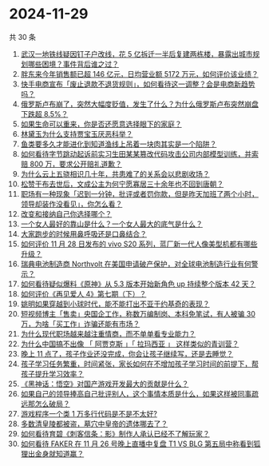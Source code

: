 # 2024-11-29

共 30 条

<!-- BEGIN ZHIHUVIDEO -->
<!-- 最后更新时间 Fri Nov 29 2024 00:04:51 GMT+0800 (China Standard Time) -->
1. [武汉一地铁线疑因钉子户改线，花 5 亿拆迁一半后复建两栋楼，暴露出城市规划哪些困境？事件背后谁之过？](https://www.zhihu.com/question/5213630146)
1. [胖东来今年销售额已超 146 亿元，日均营业额 5172 万元，如何评价该业绩？](https://www.zhihu.com/question/5285544865)
1. [快手电商宣布「废止退款不退货规则」，如何看待这一调整？会是电商新趋势吗？](https://www.zhihu.com/question/5381491704)
1. [俄罗斯卢布崩了，突然大幅度贬值，发生了什么？为什么俄罗斯卢布突然崩盘下跌超 8.5%？](https://www.zhihu.com/question/5399574440)
1. [如果生命可以重来，你是否还愿意选择眼下的家庭？](https://www.zhihu.com/question/5320180915)
1. [林黛玉为什么支持贾宝玉厌恶科举？](https://www.zhihu.com/question/3693175173)
1. [鱼类要多久才能进化到知道渔线上吊着一块肉其实是一个陷阱？](https://www.zhihu.com/question/67974560)
1. [如何看待字节跳动起诉前实习生田某某篡改代码攻击公司内部模型训练，并索赔 800 万，要求公开赔礼道歉？](https://www.zhihu.com/question/5308895035)
1. [为什么云上五骁相识几十年，共患难了的关系会以悲剧收场？](https://www.zhihu.com/question/654946756)
1. [松赞干布去世后，文成公主为何宁愿寡居三十余年也不回到唐朝？](https://www.zhihu.com/question/426645433)
1. [职场有一种现象「迟到一分钟，批评或者罚你款，但是昨天加班了两个小时，领导却装作没看见」，你怎么看？](https://www.zhihu.com/question/5193168712)
1. [改变和接纳自己你选择哪个？](https://www.zhihu.com/question/5290437318)
1. [一个女人最好的靠山是什么？一个女人最大的底气是什么？](https://www.zhihu.com/question/725444427)
1. [大家跑步的时候用鼻呼吸还是口鼻结合？](https://www.zhihu.com/question/4712765665)
1. [如何评价 11 月 28 日发布的 vivo S20 系列，蓝厂新一代人像美型机都有哪些升级？](https://www.zhihu.com/question/5383269946)
1. [瑞典电池制造商 Northvolt 在美国申请破产保护，对全球电池制造行业有何警示？](https://www.zhihu.com/question/4830414541)
1. [如何看待疑似爆料《原神》从 5.3 版本开始新角色 up 持续整个版本 42 天？](https://www.zhihu.com/question/5357102498)
1. [如何评价《再见爱人 4》第七期（下）？](https://www.zhihu.com/question/5381701030)
1. [姚明如果穿越到小球时代，能不能打出不亚于约基奇的表现？](https://www.zhihu.com/question/5380309546)
1. [短视频博主「售卖」央国企工作，称数万编制岗、本科免笔试，有人被骗 30 万，为啥「买工作」诈骗还能有市场？](https://www.zhihu.com/question/4939321467)
1. [为什么现代职场越来越注重情商，而不单单看专业能力？](https://www.zhihu.com/question/4786354832)
1. [为什么中国搞不出像 「 阿贾克斯 」「 拉玛西亚 」 这样类似的青训营？](https://www.zhihu.com/question/4953432893)
1. [晚上 11 点了，孩子作业还没完成，你会让孩子继续写，还是去睡觉？](https://www.zhihu.com/question/840507192)
1. [孩子学习任务繁重，时间紧张，家长如何在不增加孩子学习时间的前提下，帮孩子提升学习效率？](https://www.zhihu.com/question/4983590445)
1. [《黑神话：悟空》对国产游戏开发最大的贡献是什么？](https://www.zhihu.com/question/4859240901)
1. [如果自己的领导捧高自己批评别人，这个事情本质是什么，如果这样被同事疏远那怎么破局？](https://www.zhihu.com/question/4929577661)
1. [游戏程序一个类 1 万多行代码是不是不太好?](https://www.zhihu.com/question/609630673)
1. [多数清皇陵都被盗，墓穴中皇帝的遗体哪去了？](https://www.zhihu.com/question/20908975)
1. [如何看待育碧《刺客信条：影》制作人承认已经不了解玩家？](https://www.zhihu.com/question/5168451999)
1. [如何看待 FAKER 在 11 月 26 号晚上直播中复盘 T1 VS BLG 第五局中称看到狐狸出金身就知道赢？](https://www.zhihu.com/question/5284631020)
<!-- END ZHIHUVIDEO -->
